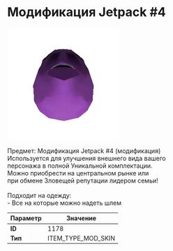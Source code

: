 # Модификация Jetpack #4

![Item Image](../img/1178.webp?raw=true)

Предмет: Модификация Jetpack #4 (модификация)<br>Используется для улучшения внешнего вида вашего<br>персонажа в полной Уникальной комплектации.<br>Можно приобрести на центральном рынке или<br>при обмене Зловещей репутации лидером семьи!<br><br>Подходит на одежду: <br> - Все на которые можно надеть шлем


| Параметр | Значение |
|----------|----------|
| **ID** | 1178 |
| **Тип** | ITEM_TYPE_MOD_SKIN |

